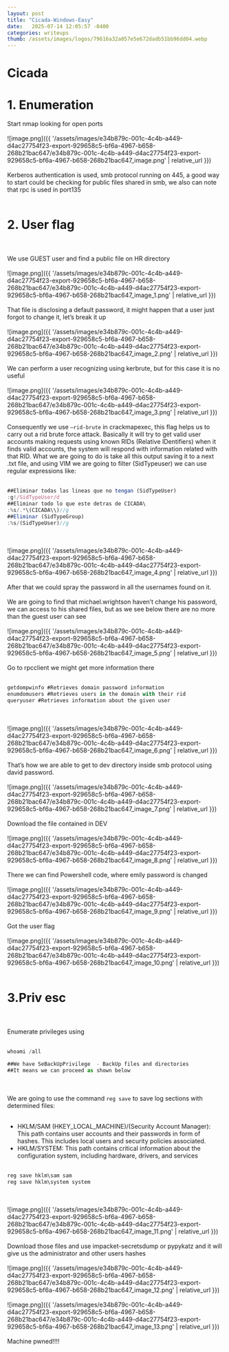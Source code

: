 ```yaml
---
layout: post
title: "Cicada-Windows-Easy"
date:   2025-07-14 12:05:57 -0400
categories: writeups
thumb: /assets/images/logos/79616a32a057e5e672dadb51bb96dd04.webp
---
```


# Cicada

# 1. Enumeration

Start nmap looking for open ports
<br/><br/>
![image.png]({{ '/assets/images/e34b879c-001c-4c4b-a449-d4ac27754f23-export-929658c5-bf6a-4967-b658-268b21bac647/e34b879c-001c-4c4b-a449-d4ac27754f23-export-929658c5-bf6a-4967-b658-268b21bac647_image.png' | relative_url }})
<br/><br/>
Kerberos authentication is used, smb protocol running on 445, a good way to start could be checking for public files shared in smb, we also can note that rpc is used in port135
<br/><br/>
# 2. User flag
<br/><br/>
We use GUEST user and find a public file on HR directory
<br/><br/>
![image.png]({{ '/assets/images/e34b879c-001c-4c4b-a449-d4ac27754f23-export-929658c5-bf6a-4967-b658-268b21bac647/e34b879c-001c-4c4b-a449-d4ac27754f23-export-929658c5-bf6a-4967-b658-268b21bac647_image_1.png' | relative_url }})
<br/><br/>
That file is disclosing a default password, it might happen that a user just forgot to change it, let’s break it up
<br/><br/>
![image.png]({{ '/assets/images/e34b879c-001c-4c4b-a449-d4ac27754f23-export-929658c5-bf6a-4967-b658-268b21bac647/e34b879c-001c-4c4b-a449-d4ac27754f23-export-929658c5-bf6a-4967-b658-268b21bac647_image_2.png' | relative_url }})
<br/><br/>
We can perform a user recognizing using kerbrute, but for this case it is no useful
<br/><br/>
![image.png]({{ '/assets/images/e34b879c-001c-4c4b-a449-d4ac27754f23-export-929658c5-bf6a-4967-b658-268b21bac647/e34b879c-001c-4c4b-a449-d4ac27754f23-export-929658c5-bf6a-4967-b658-268b21bac647_image_3.png' | relative_url }})
<br/><br/>
Consequently we use `—rid-brute` in crackmapexec, this flag helps us to carry out a rid brute force attack. Basically it will try to get valid user accounts making requests using known RIDs (Relative IDentifiers) when it finds valid accounts, the system will respond with information related with that RID.
What we are going to do is take all this output saving it to a next .txt file, and using VIM we are going to filter (SidTypeuser) we can use regular expressions like:
<br/><br/>
```jsx
##Eliminar todas las lineas que no tengan (SidTypeUser)
:g!/SidTypeUser/d
##Eliminar todo lo que este detras de CICADA\
:%s/.*\(CICADA\\)//g
##Eliminar (SidTypeGroup)
:%s/(SidTypeUser)//g
```
<br/><br/>
![image.png]({{ '/assets/images/e34b879c-001c-4c4b-a449-d4ac27754f23-export-929658c5-bf6a-4967-b658-268b21bac647/e34b879c-001c-4c4b-a449-d4ac27754f23-export-929658c5-bf6a-4967-b658-268b21bac647_image_4.png' | relative_url }})
<br/><br/>
After that we could spray the password in all the usernames found on it.
<br/><br/>
We are going to find that michael.wrightson haven’t change his password, we can access to his shared files, but as we see below there are no more than the guest user can see
<br/><br/>
![image.png]({{ '/assets/images/e34b879c-001c-4c4b-a449-d4ac27754f23-export-929658c5-bf6a-4967-b658-268b21bac647/e34b879c-001c-4c4b-a449-d4ac27754f23-export-929658c5-bf6a-4967-b658-268b21bac647_image_5.png' | relative_url }})
<br/><br/>
Go to rpcclient we might get more information there
<br/><br/>
```jsx
getdompwinfo #Retrieves domain password information
enumdomusers #Retrieves users in the domain with their rid
queryuser #Retrieves information about the given user
```
<br/><br/>
![image.png]({{ '/assets/images/e34b879c-001c-4c4b-a449-d4ac27754f23-export-929658c5-bf6a-4967-b658-268b21bac647/e34b879c-001c-4c4b-a449-d4ac27754f23-export-929658c5-bf6a-4967-b658-268b21bac647_image_6.png' | relative_url }})
<br/><br/>
That’s how we are able to get to dev directory inside smb protocol using david password.
<br/><br/>
![image.png]({{ '/assets/images/e34b879c-001c-4c4b-a449-d4ac27754f23-export-929658c5-bf6a-4967-b658-268b21bac647/e34b879c-001c-4c4b-a449-d4ac27754f23-export-929658c5-bf6a-4967-b658-268b21bac647_image_7.png' | relative_url }})
<br/><br/>
Download the file contained in DEV
<br/><br/>
![image.png]({{ '/assets/images/e34b879c-001c-4c4b-a449-d4ac27754f23-export-929658c5-bf6a-4967-b658-268b21bac647/e34b879c-001c-4c4b-a449-d4ac27754f23-export-929658c5-bf6a-4967-b658-268b21bac647_image_8.png' | relative_url }})
<br/><br/>
There we can find Powershell code, where emily password is changed
<br/><br/>
![image.png]({{ '/assets/images/e34b879c-001c-4c4b-a449-d4ac27754f23-export-929658c5-bf6a-4967-b658-268b21bac647/e34b879c-001c-4c4b-a449-d4ac27754f23-export-929658c5-bf6a-4967-b658-268b21bac647_image_9.png' | relative_url }})
<br/><br/>
Got the user flag
<br/><br/>
![image.png]({{ '/assets/images/e34b879c-001c-4c4b-a449-d4ac27754f23-export-929658c5-bf6a-4967-b658-268b21bac647/e34b879c-001c-4c4b-a449-d4ac27754f23-export-929658c5-bf6a-4967-b658-268b21bac647_image_10.png' | relative_url }})
<br/><br/>
# 3.Priv esc
<br/><br/>
Enumerate privileges using
<br/><br/>
```jsx
whoami /all

##We have SeBackUpPrivilege  - BackUp files and directories
##It means we can proceed as shown below
```
<br/><br/>
We are going to use the command `reg save` to save log sections with determined files:
<br/><br/>
- HKLM/SAM (HKEY_LOCAL_MACHINE)/(Security Account Manager): This path contains user accounts and their passwords in form of hashes. This includes local users and security policies associated.
- HKLM/SYSTEM: This path contains critical information about the configuration system, including hardware, drivers, and services
<br/><br/>
```jsx
reg save hklm\sam sam
reg save hklm\system system
```
<br/><br/>
![image.png]({{ '/assets/images/e34b879c-001c-4c4b-a449-d4ac27754f23-export-929658c5-bf6a-4967-b658-268b21bac647/e34b879c-001c-4c4b-a449-d4ac27754f23-export-929658c5-bf6a-4967-b658-268b21bac647_image_11.png' | relative_url }})
<br/><br/>
Download those files and use impacket-secretsdump or pypykatz and it will give us the administrator and other users hashes
<br/><br/>
![image.png]({{ '/assets/images/e34b879c-001c-4c4b-a449-d4ac27754f23-export-929658c5-bf6a-4967-b658-268b21bac647/e34b879c-001c-4c4b-a449-d4ac27754f23-export-929658c5-bf6a-4967-b658-268b21bac647_image_12.png' | relative_url }})
<br/><br/>
![image.png]({{ '/assets/images/e34b879c-001c-4c4b-a449-d4ac27754f23-export-929658c5-bf6a-4967-b658-268b21bac647/e34b879c-001c-4c4b-a449-d4ac27754f23-export-929658c5-bf6a-4967-b658-268b21bac647_image_13.png' | relative_url }})
<br/><br/>
Machine pwned!!!!
<script src="{{ '/assets/js/matrix-overlay.js' | relative_url }}"></script>


<link rel="stylesheet" href="{{ '/assets/css/imagesstyle.css' | relative_url }}">
